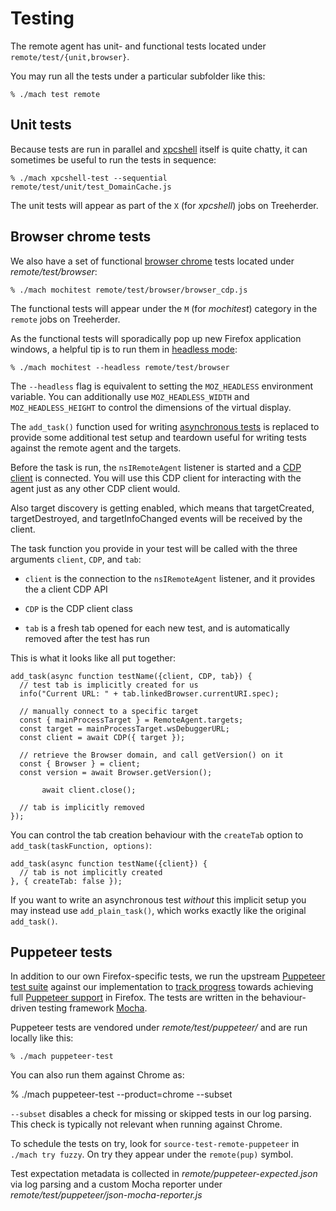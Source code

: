 Testing
=======

The remote agent has unit- and functional tests located under
`remote/test/{unit,browser}`.

You may run all the tests under a particular subfolder like this:

	% ./mach test remote


Unit tests
----------

Because tests are run in parallel and [xpcshell] itself is quite
chatty, it can sometimes be useful to run the tests in sequence:

	% ./mach xpcshell-test --sequential remote/test/unit/test_DomainCache.js

The unit tests will appear as part of the `X` (for _xpcshell_) jobs
on Treeherder.

[xpcshell]: https://developer.mozilla.org/en-US/docs/Mozilla/QA/Writing_xpcshell-based_unit_tests


Browser chrome tests
--------------------

We also have a set of functional [browser chrome] tests located
under _remote/test/browser_:

	% ./mach mochitest remote/test/browser/browser_cdp.js

The functional tests will appear under the `M` (for _mochitest_)
category in the `remote` jobs on Treeherder.

As the functional tests will sporadically pop up new Firefox
application windows, a helpful tip is to run them in [headless
mode]:

	% ./mach mochitest --headless remote/test/browser

The `--headless` flag is equivalent to setting the `MOZ_HEADLESS`
environment variable.  You can additionally use `MOZ_HEADLESS_WIDTH`
and `MOZ_HEADLESS_HEIGHT` to control the dimensions of the virtual
display.

The `add_task()` function used for writing [asynchronous tests] is
replaced to provide some additional test setup and teardown useful
for writing tests against the remote agent and the targets.

Before the task is run, the `nsIRemoteAgent` listener is started
and a [CDP client] is connected.  You will use this CDP client for
interacting with the agent just as any other CDP client would.

Also target discovery is getting enabled, which means that targetCreated,
targetDestroyed, and targetInfoChanged events will be received by the client.

The task function you provide in your test will be called with the
three arguments `client`, `CDP`, and `tab`:

  - `client` is the connection to the `nsIRemoteAgent` listener,
    and it provides the a client CDP API

  - `CDP` is the CDP client class

  - `tab` is a fresh tab opened for each new test, and is automatically
    removed after the test has run

This is what it looks like all put together:

	add_task(async function testName({client, CDP, tab}) {
	  // test tab is implicitly created for us
	  info("Current URL: " + tab.linkedBrowser.currentURI.spec);

	  // manually connect to a specific target
	  const { mainProcessTarget } = RemoteAgent.targets;
	  const target = mainProcessTarget.wsDebuggerURL;
	  const client = await CDP({ target });

	  // retrieve the Browser domain, and call getVersion() on it
	  const { Browser } = client;
	  const version = await Browser.getVersion();

           await client.close();

	  // tab is implicitly removed
	});

You can control the tab creation behaviour with the `createTab`
option to `add_task(taskFunction, options)`:

	add_task(async function testName({client}) {
	  // tab is not implicitly created
	}, { createTab: false });

If you want to write an asynchronous test _without_ this implicit
setup you may instead use `add_plain_task()`, which works exactly like the
original `add_task()`.

[browser chrome]: https://developer.mozilla.org/en-US/docs/Mozilla/Browser_chrome_tests
[headless mode]: https://developer.mozilla.org/en-US/Firefox/Headless_mode
[asynchronous tests]: https://developer.mozilla.org/en-US/docs/Mozilla/Browser_chrome_tests#Test_functions
[CDP client]: https://github.com/cyrus-and/chrome-remote-interface


Puppeteer tests
---------------

In addition to our own Firefox-specific tests, we run the upstream
[Puppeteer test suite] against our implementation to [track progress]
towards achieving full [Puppeteer support] in Firefox. The tests are written
in the behaviour-driven testing framework [Mocha].

Puppeteer tests are vendored under _remote/test/puppeteer/_ and are
run locally like this:

	% ./mach puppeteer-test

You can also run them against Chrome as:

  % ./mach puppeteer-test --product=chrome --subset

`--subset` disables a check for missing or skipped tests in our log parsing.
This check is typically not relevant when running against Chrome.

To schedule the tests on try, look for `source-test-remote-puppeteer` in
`./mach try fuzzy`. On try they appear under the `remote(pup)` symbol.

Test expectation metadata is collected in _remote/puppeteer-expected.json_
via log parsing and a custom Mocha reporter under
_remote/test/puppeteer/json-mocha-reporter.js_

[Puppeteer test suite]: https://github.com/puppeteer/puppeteer/blob/master/test/README.md
[track progress]: https://puppeteer.github.io/ispuppeteerfirefoxready/
[Puppeteer support]: https://bugzilla.mozilla.org/show_bug.cgi?id=puppeteer
[Mocha]: https://mochajs.org/
